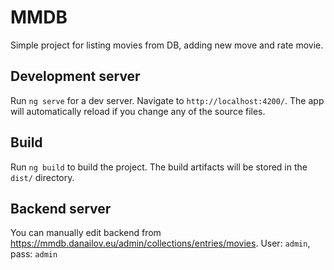 # MMDB

Simple project for listing movies from DB, adding new move and rate movie.

## Development server

Run `ng serve` for a dev server. Navigate to `http://localhost:4200/`. The app will automatically reload if you change any of the source files.

## Build

Run `ng build` to build the project. The build artifacts will be stored in the `dist/` directory.

## Backend server

You can manually edit backend from https://mmdb.danailov.eu/admin/collections/entries/movies. User: `admin`, pass: `admin`
